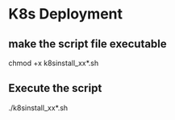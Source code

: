 # K8s Deployment
## make the script file executable 
chmod +x k8sinstall_xx*.sh
## Execute the script
./k8sinstall_xx*.sh
